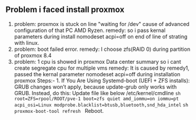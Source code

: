 ## Problem i faced install proxmox
1. problem:  proxmox is stuck on line "waiting for /dev" cause of advanced configuration of that PC AMD Ryzen.
   remedy:   so i pass kernal parameters during install nomodeset acpi=off on end of line of strating with linux.
2. problem:  boot failed error.
   remedy:   I choose zfs(RAID 0) during partition of proxmox 8.4
3. problem:  1 cpu is showed in proxmox Data center summary so i cant create segregate cpu for multiple vms
   remedy:   It is caused by remedy1, passed the kernal parameter nomodeset acpi=off during installation proxmox
            Steps:-
               1. If You Are Using Systemd-boot (UEFI + ZFS installs):
                 GRUB changes won’t apply, because update-grub only works with GRUB.
                 Instead, do this:   Update file like below /etc/kernel/cmdline
                 ```sh root=ZFS=rpool/ROOT/pve-1 boot=zfs quiet amd_iommu=on iommu=pt acpi_osi=Linux modprobe.blacklist=btusb,bluetooth,snd_hda_intel```
                 ```sh proxmox-boot-tool refresh ```
                 Reboot.
